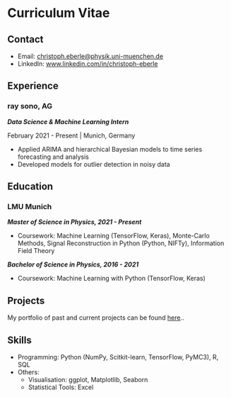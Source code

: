 # Curriculum Vitae

## Contact

* Email: <a href="mailto:christoph.eberle@physik.uni-muenchen.de">christoph.eberle@physik.uni-muenchen.de</a>
* LinkedIn: <a href="https://www.linkedin.com/in/christoph-eberle">www.linkedin.com/in/christoph-eberle</a>

## Experience

### ray sono, AG

***Data Science & Machine Learning Intern***

February 2021 - Present |  Munich, Germany

* Applied ARIMA and hierarchical Bayesian models to time series forecasting and analysis
* Developed models for outlier detection in noisy data

## Education

### LMU Munich

***Master of Science in Physics, 2021 - Present***

* Coursework: Machine Learning (TensorFlow, Keras), Monte-Carlo Methods, Signal Reconstruction in Python (Python, NIFTy), Information Field Theory

***Bachelor of Science in Physics, 2016 - 2021***

* Coursework: Machine Learning with Python (TensorFlow, Keras)

## Projects 

My portfolio of past and current projects can be found [here](/index)..

## Skills

* Programming: Python (NumPy, Scitkit-learn, TensorFlow, PyMC3), R, SQL
* Others:
  * Visualisation: ggplot, Matplotlib, Seaborn
  * Statistical Tools: Excel